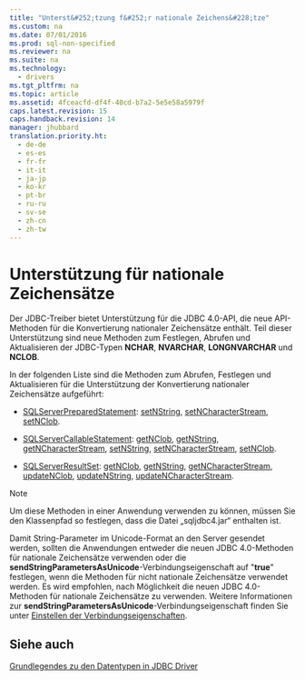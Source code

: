 ```yaml
---
title: "Unterst&#252;tzung f&#252;r nationale Zeichens&#228;tze"
ms.custom: na
ms.date: 07/01/2016
ms.prod: sql-non-specified
ms.reviewer: na
ms.suite: na
ms.technology: 
  - drivers
ms.tgt_pltfrm: na
ms.topic: article
ms.assetid: 4fceacfd-df4f-40cd-b7a2-5e5e58a5979f
caps.latest.revision: 15
caps.handback.revision: 14
manager: jhubbard
translation.priority.ht: 
  - de-de
  - es-es
  - fr-fr
  - it-it
  - ja-jp
  - ko-kr
  - pt-br
  - ru-ru
  - sv-se
  - zh-cn
  - zh-tw
---
```

# Unterst&#252;tzung f&#252;r nationale Zeichens&#228;tze
  Der JDBC\-Treiber bietet Unterstützung für die JDBC 4.0\-API, die neue API\-Methoden für die Konvertierung nationaler Zeichensätze enthält. Teil dieser Unterstützung sind neue Methoden zum Festlegen, Abrufen und Aktualisieren der JDBC\-Typen **NCHAR**, **NVARCHAR**, **LONGNVARCHAR** und **NCLOB**.  
  
 In der folgenden Liste sind die Methoden zum Abrufen, Festlegen und Aktualisieren für die Unterstützung der Konvertierung nationaler Zeichensätze aufgeführt:  
  
-   [SQLServerPreparedStatement](../content/SQLServerPreparedStatement-Class.md): [setNString](../content/setNString-Method--int--java.lang.String-.md), [setNCharacterStream](../content/setNCharacterStream-Method--SQLServerPreparedStatement-.md), [setNClob](../content/setNClob-Method--SQLServerPreparedStatement-.md).  
  
-   [SQLServerCallableStatement](../content/SQLServerCallableStatement-Class.md): [getNClob](../content/getNClob-Method--SQLServerCallableStatement-.md), [getNString](../content/getNString-Method--SQLServerCallableStatement-.md), [getNCharacterStream](../content/getNCharacterStream-Method--SQLServerCallableStatement-.md), [setNString](../content/setNString-Method--SQLServerCallableStatement-.md), [setNCharacterStream](../content/setNCharacterStream-Method--SQLServerCallableStatement-.md), [setNClob](../content/setNClob-Method--SQLServerCallableStatement-.md).  
  
-   [SQLServerResultSet](../content/SQLServerResultSet-Class.md): [getNClob](../content/getNClob-Method--SQLServerResultSet-.md), [getNString](../content/getNString-Method--SQLServerResultSet-.md), [getNCharacterStream](../content/getNCharacterStream-Method--SQLServerResultSet-.md), [updateNClob](../content/updateNClob-Method--SQLServerResultSet-.md), [updateNString](../content/updateNString-Method--SQLServerResultSet-.md), [updateNCharacterStream](../content/updateNCharacterStream-Method--SQLServerResultSet-.md).  
  
> [!NOTE]  
>  Um diese Methoden in einer Anwendung verwenden zu können, müssen Sie den Klassenpfad so festlegen, dass die Datei „sqljdbc4.jar“ enthalten ist.  
  
 Damit String\-Parameter im Unicode\-Format an den Server gesendet werden, sollten die Anwendungen entweder die neuen JDBC 4.0\-Methoden für nationale Zeichensätze verwenden oder die **sendStringParametersAsUnicode**\-Verbindungseigenschaft auf "**true**" festlegen, wenn die Methoden für nicht nationale Zeichensätze verwendet werden. Es wird empfohlen, nach Möglichkeit die neuen JDBC 4.0\-Methoden für nationale Zeichensätze zu verwenden. Weitere Informationen zur **sendStringParametersAsUnicode**\-Verbindungseigenschaft finden Sie unter [Einstellen der Verbindungseigenschaften](../content/Setting-the-Connection-Properties.md).  
  
## Siehe auch  
 [Grundlegendes zu den Datentypen in JDBC Driver](../content/Understanding-the-JDBC-Driver-Data-Types.md)  
  
  